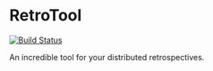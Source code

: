 # RetroTool
[![Build Status](https://travis-ci.org/Retrotool/client.svg?branch=master)](https://travis-ci.org/Retrotool/client)

An incredible tool for your distributed retrospectives.
